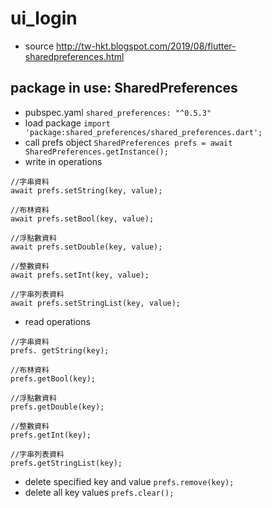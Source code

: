 # ui_login
* source http://tw-hkt.blogspot.com/2019/08/flutter-sharedpreferences.html

## package in use: SharedPreferences
* pubspec.yaml `shared_preferences: "^0.5.3"`
* load package `import 'package:shared_preferences/shared_preferences.dart';`
* call prefs object `SharedPreferences prefs = await SharedPreferences.getInstance();`
* write in operations
```
//字串資料
await prefs.setString(key, value);

//布林資料
await prefs.setBool(key, value);

//浮點數資料
await prefs.setDouble(key, value);

//整數資料
await prefs.setInt(key, value);

//字串列表資料
await prefs.setStringList(key, value);
```
* read operations
```
//字串資料
prefs. getString(key);

//布林資料
prefs.getBool(key);

//浮點數資料
prefs.getDouble(key);

//整數資料
prefs.getInt(key);

//字串列表資料
prefs.getStringList(key);
```
* delete specified key and value `prefs.remove(key);`
* delete all key values `prefs.clear();`
